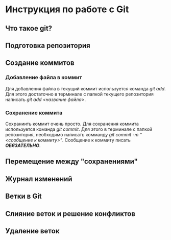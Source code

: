 # Инструкция по работе с Git 

## Что такое git?

## Подготовка репозитория

## Создание коммитов

### Добавление файла в коммит
Для добавления файла в текущий коммит используется команда *git add*. Для этого достаточно в терминале с папкой текущего репозитория написать *git add <название файла>*.

### Сохранение коммита
Сохраниить коммит очень просто. Для сохранения коммита используется команда *git commit*. Для этого в терминале с папкой репозитория, необходимо написать комманду *git commit -m "<сообщение к коммиту>"*. Сообщение к коммиту писать ***ОБЯЗАТЕЛЬНО***.

## Перемещение между "сохранениями"

## Журнал изменений

## Ветки в Git

## Слияние веток и решение конфликтов 

## Удаление веток